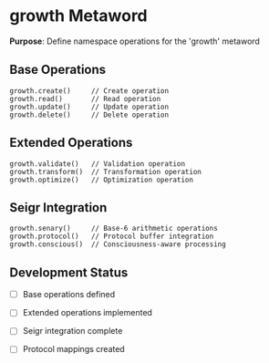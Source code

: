 # growth Metaword

**Purpose**: Define namespace operations for the 'growth' metaword

## Base Operations

```hyphos
growth.create()     // Create operation
growth.read()       // Read operation  
growth.update()     // Update operation
growth.delete()     // Delete operation
```

## Extended Operations

```hyphos
growth.validate()   // Validation operation
growth.transform()  // Transformation operation
growth.optimize()   // Optimization operation
```

## Seigr Integration

```hyphos
growth.senary()     // Base-6 arithmetic operations
growth.protocol()   // Protocol buffer integration
growth.conscious()  // Consciousness-aware processing
```

## Development Status

- [ ] Base operations defined
- [ ] Extended operations implemented  
- [ ] Seigr integration complete
- [ ] Protocol mappings created

